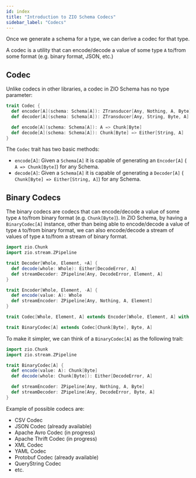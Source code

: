 ```yaml
---
id: index
title: "Introduction to ZIO Schema Codecs"
sidebar_label: "Codecs"
---
```


Once we generate a schema for a type, we can derive a codec for that type.

A codec is a utility that can encode/decode a value of some type `A` to/from some format (e.g. binary format, JSON, etc.)

## Codec

Unlike codecs in other libraries, a codec in ZIO Schema has no type parameter:

```scala
trait Codec {
  def encoder[A](schema: Schema[A]): ZTransducer[Any, Nothing, A, Byte]
  def decoder[A](schema: Schema[A]): ZTransducer[Any, String, Byte, A]

  def encode[A](schema: Schema[A]): A => Chunk[Byte]
  def decode[A](schema: Schema[A]): Chunk[Byte] => Either[String, A]
}
```

The `Codec` trait has two basic methods:

- `encode[A]`: Given a `Schema[A]` it is capable of generating an `Encoder[A]` ( `A => Chunk[Byte]`) for any Schema.
- `decode[A]`: Given a `Schema[A]` it is capable of generating a `Decoder[A]` ( `Chunk[Byte] => Either[String, A]`) for any Schema.

## Binary Codecs

The binary codecs are codecs that can encode/decode a value of some type `A` to/from binary format (e.g. `Chunk[Byte]`).  In ZIO Schema, by having a `BinaryCodec[A]` instance, other than being able to encode/decode a value of type `A` to/from binary format, we can also encode/decode a stream of values of type `A` to/from a stream of binary format.

```scala
import zio.Chunk
import zio.stream.ZPipeline

trait Decoder[Whole, Element, +A] {
  def decode(whole: Whole): Either[DecodeError, A]
  def streamDecoder: ZPipeline[Any, DecodeError, Element, A]
}

trait Encoder[Whole, Element, -A] {
  def encode(value: A): Whole
  def streamEncoder: ZPipeline[Any, Nothing, A, Element]
}

trait Codec[Whole, Element, A] extends Encoder[Whole, Element, A] with Decoder[Whole, Element, A]

trait BinaryCodec[A] extends Codec[Chunk[Byte], Byte, A]
```

To make it simpler, we can think of a `BinaryCodec[A]` as the following trait:

```scala
import zio.Chunk
import zio.stream.ZPipeline

trait BinaryCodec[A] {
  def encode(value: A): Chunk[Byte]
  def decode(whole: Chunk[Byte]): Either[DecodeError, A]

  def streamEncoder: ZPipeline[Any, Nothing, A, Byte]
  def streamDecoder: ZPipeline[Any, DecodeError, Byte, A]
}
```

Example of possible codecs are:

- CSV Codec
- JSON Codec (already available)
- Apache Avro Codec (in progress)
- Apache Thrift Codec (in progress)
- XML Codec
- YAML Codec
- Protobuf Codec (already available)
- QueryString Codec
- etc.
